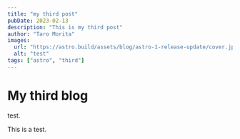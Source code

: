 ```yaml
---
title: "my third post"
pubDate: 2023-02-13
description: "This is my third post"
author: "Taro Morita"
images:
  url: "https://astro.build/assets/blog/astro-1-release-update/cover.jpeg"
  alt: "test"
tags: ["astro", "third"]
---
```


# My third blog

test.

This is a test.
